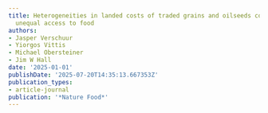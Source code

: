 ```yaml
---
title: Heterogeneities in landed costs of traded grains and oilseeds contribute to
  unequal access to food
authors:
- Jasper Verschuur
- Yiorgos Vittis
- Michael Obersteiner
- Jim W Hall
date: '2025-01-01'
publishDate: '2025-07-20T14:35:13.667353Z'
publication_types:
- article-journal
publication: '*Nature Food*'
---
```

